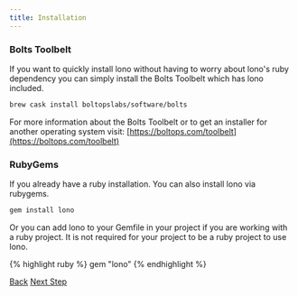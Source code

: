 ```yaml
---
title: Installation
---
```


### Bolts Toolbelt

If you want to quickly install lono without having to worry about lono's ruby dependency you can simply install the Bolts Toolbelt which has lono included.

```sh
brew cask install boltopslabs/software/bolts
```

For more information about the Bolts Toolbelt or to get an installer for another operating system visit: [https://boltops.com/toolbelt](https://boltops.com/toolbelt)

### RubyGems

If you already have a ruby installation.  You can also install lono via rubygems.

```sh
gem install lono
```

Or you can add lono to your Gemfile in your project if you are working with a ruby project.  It is not required for your project to be a ruby project to use lono.

{% highlight ruby %}
gem "lono"
{% endhighlight %}

<a class="btn btn-basic" href="/quick-start/">Back</a>
<a class="btn btn-primary" href="{% link _docs/directory-structure.md %}">Next Step</a>
